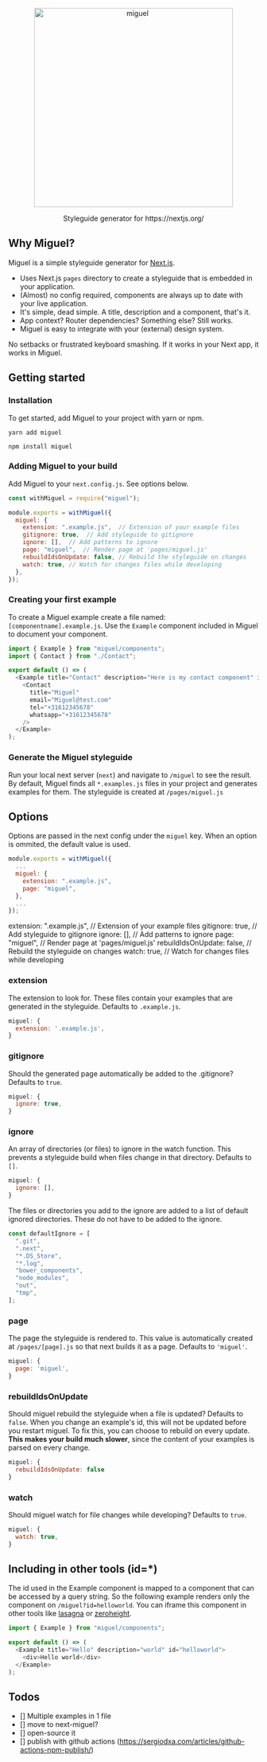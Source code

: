 <p align="center">
    <img width="400" alt="miguel" src="https://user-images.githubusercontent.com/2776959/87653847-a863b900-c745-11ea-9c6d-ac20456813a5.png">
  <p align="center">Styleguide generator for https://nextjs.org/</p>
</p>

## Why Miguel?
Miguel is a simple styleguide generator for [Next.js](https://nextjs.org/).

- Uses Next.js `pages` directory to create a styleguide that is embedded in your application.
- (Almost) no config required, components are always up to date with your live application.
- It's simple, dead simple. A title, description and a component, that's it.
- App context? Router dependencies? Something else? Still works.
- Miguel is easy to integrate with your (external) design system.

No setbacks or frustrated keyboard smashing. If it works in your Next app, it works in Miguel.

## Getting started

### Installation
To get started, add Miguel to your project with yarn or npm.

```
yarn add miguel
```

```
npm install miguel
```

### Adding Miguel to your build
Add Miguel to your `next.config.js`. See options below.

```js
const withMiguel = require("miguel");

module.exports = withMiguel({
  miguel: {
    extension: ".example.js",  // Extension of your example files
    gitignore: true,  // Add styleguide to gitignore
    ignore: [],  // Add patterns to ignore
    page: "miguel",  // Render page at 'pages/miguel.js'
    rebuildIdsOnUpdate: false, // Rebuild the styleguide on changes
    watch: true, // Watch for changes files while developing
  },
});

```

### Creating your first example
To create a Miguel example create a file named: `[componentname].example.js`.
Use the `Example` component included in Miguel to document your component.

```js
import { Example } from "miguel/components";
import { Contact } from "./Contact";

export default () => (
  <Example title="Contact" description="Here is my contact component" id="contact">
    <Contact
      title="Miguel"
      email="Miguel@test.com"
      tel="+31612345678"
      whatsapp="+31612345678"
    />
  </Example>
);
```

### Generate the Miguel styleguide
Run your local next server (`next`) and navigate to `/miguel` to see the result.
By default, Miguel finds all `*.examples.js` files in your project and generates examples for them. The styleguide is created at `/pages/miguel.js`

## Options
Options are passed in the next config under the `miguel` key. When an option is ommited, the default value is used.

```js
module.exports = withMiguel({
  ...
  miguel: {
    extension: ".example.js",
    page: "miguel",
  },
  ...
});
```

extension: ".example.js",  // Extension of your example files
    gitignore: true,  // Add styleguide to gitignore
    ignore: [],  // Add patterns to ignore
    page: "miguel",  // Render page at 'pages/miguel.js'
    rebuildIdsOnUpdate: false, // Rebuild the styleguide on changes
    watch: true, // Watch for changes files while developing

### extension
The extension to look for. These files contain your examples that are generated in the styleguide. Defaults to `.example.js`.

```js
miguel: {
  extension: '.example.js',
}
```

### gitignore
Should the generated page automatically be added to the .gitignore? Defaults to `true`.

```js
miguel: {
  ignore: true,
}
```

### ignore
An array of directories (or files) to ignore in the watch function. This prevents a styleguide build when files change in that directory. Defaults to `[]`.

```js
miguel: {
  ignore: [],
}
```

The files or directories you add to the ignore are added to a list of default ignored directories. These do not have to be added to the ignore.
```js
const defaultIgnore = [
  ".git",
  ".next",
  "*.DS_Store",
  "*.log",
  "bower_components",
  "node_modules",
  "out",
  "tmp",
];
```

### page
The page the styleguide is rendered to. This value is automatically created at `/pages/[page].js` so that next builds it as a page. Defaults to `'miguel'`.

```js
miguel: {
  page: 'miguel',
}
```

### rebuildIdsOnUpdate
Should miguel rebuild the styleguide when a file is updated? Defaults to `false`.
When you change an example's id, this will not be updated before you restart miguel. To fix this, you can choose to rebuild on every update. **This makes your build much slower**, since the content of your examples is parsed on every change.

```js
miguel: {
  rebuildIdsOnUpdate: false
}
```

### watch
Should miguel watch for file changes while developing? Defaults to `true`.

```js
miguel: {
  watch: true,
}
```

## Including in other tools (id=*)
The id used in the Example component is mapped to a component that can be accessed by a query string.
So the following example renders only the component on `/miguel?id=helloworld`.
You can iframe this component in other tools like [lasagna](https://lasagna.app) or [zeroheight](https://zeroheight.com/).

```js
import { Example } from "miguel/components";

export default () => (
  <Example title="Hello" description="world" id="helloworld">
    <div>Hello world</div>
  </Example>
);
```

## Todos
- [] Multiple examples in 1 file
- [] move to next-miguel?
- [] open-source it
- [] publish with github actions (https://sergiodxa.com/articles/github-actions-npm-publish/)